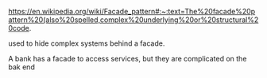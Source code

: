 
https://en.wikipedia.org/wiki/Facade_pattern#:~:text=The%20facade%20pattern%20(also%20spelled,complex%20underlying%20or%20structural%20code.


used to hide complex systems behind a facade.

A bank has a facade to access services, but they are complicated on the bak end